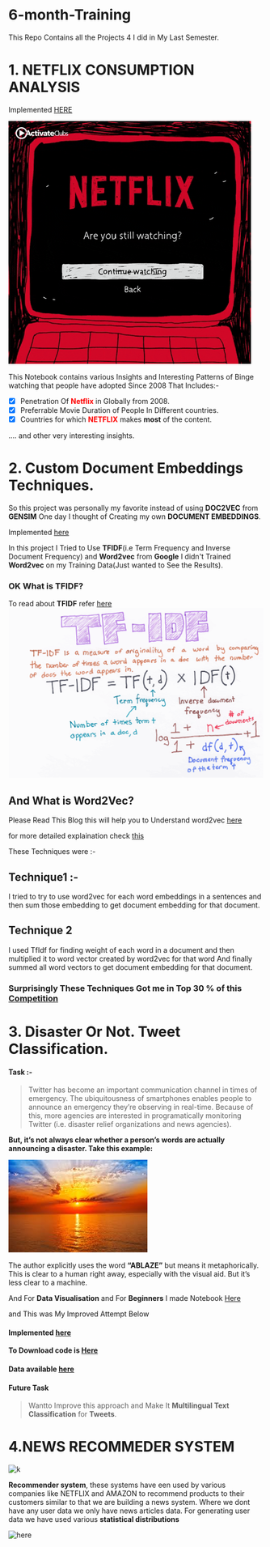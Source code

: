 # 6-month-Training
This Repo Contains all the Projects 4 I did in My Last Semester.

# 1. NETFLIX CONSUMPTION ANALYSIS 
Implemented  [HERE](https://www.kaggle.com/sahib12/netflix-analysis)

![here](PROJECT-1/netflix.gif)

This Notebook contains various Insights and Interesting Patterns of Binge watching that people have adopted
Since 2008 That Includes:-
- [x] Penetration Of <font color="red">**Netflix**</font> in Globally from 2008.
- [x] Preferrable Movie Duration of People In Different countries.
- [x] Countries for which <font color="red">**NETFLIX**</font> makes **most** of the content.

.... and other very interesting insights.


# 2. Custom Document Embeddings Techniques.

So this project was personally my favorite instead of using **DOC2VEC** from **GENSIM** One day I thought of Creating my own 
**DOCUMENT EMBEDDINGS**.

Implemented [here](https://www.kaggle.com/sahib12/document-embedding-techniques)

In this project I Tried to Use **TFIDF**(i.e Term Frequency and Inverse Document Frequency) and
**Word2vec** from **Google** I didn't Trained **Word2vec** on my Training Data(Just wanted to See the Results).

### OK What is TFIDF?
To read about **TFIDF** refer [here](https://towardsdatascience.com/natural-language-processing-feature-engineering-using-tf-idf-e8b9d00e7e76)
![here](PROJECT-2/tfidf.png)

## And What is Word2Vec?
Please Read This Blog this will help you to Understand word2vec
[here](https://www.freecodecamp.org/news/how-to-get-started-with-word2vec-and-then-how-to-make-it-work-d0a2fca9dad3/)

for more detailed explaination check [this](http://mccormickml.com/2016/04/19/word2vec-tutorial-the-skip-gram-model/)

These Techniques were :-

## Technique1 :-
I tried to try to use word2vec for each word embeddings in a sentences and then sum those embedding to get document embedding for that document.

## Technique 2
I used TfIdf for finding weight of each word in a document and then multiplied it to word vector created by word2vec for that word
And finally summed all word vectors to get document embedding for that document.



### Surprisingly These Techniques Got me in Top 30 % of this [Competition](https://www.kaggle.com/c/nlp-getting-started)




# 3. Disaster Or Not. Tweet Classification.
#### Task :-

> Twitter has become an important communication channel in times of emergency.
> The ubiquitousness of smartphones enables people to announce an emergency they’re observing in real-time. Because of this,  more agencies are interested in programatically monitoring Twitter (i.e. disaster relief organizations and news agencies).

**But, it’s not always clear whether a person’s words are actually announcing a disaster. Take this example:**

![here](PROJECT-3/sunrise.jpeg)

The author explicitly uses the word **“ABLAZE”** but means it metaphorically. This is clear to a human right away, especially with the visual aid. But it’s less clear to a machine.

And For **Data Visualisation** and For **Beginners** I made Notebook [Here](PROJECT-3/nlp-starter-for-beginners.ipynb)

and This was My Improved Attempt Below
#### Implemented [here](https://www.kaggle.com/sahib12/nlp-starter-for-beginners)

**To Download code is [Here](PROJECT-3/nbsvm-for-twitter-comment-classification.ipynb)**

#### Data available [here](PROJECT-3/nlp-getting-started)  

#### **Future Task**
> Wantto Improve this approach and Make It **Multilingual Text Classification** for **Tweets**.


# 4.NEWS RECOMMEDER SYSTEM
![k](https://miro.medium.com/max/1200/1*cEaeMuTvINqIgyYQMSJWUA.jpeg)

**Recommender system**, these systems have een used by various companies like NETFLIX and AMAZON to recommend products to their customers similar to that we are building a news system.
Where we dont have any user data we only have news articles data.
For generating user data we have used various **statistical distributions**

![here](https://cdn.memegenerator.es/imagenes/memes/full/3/25/3254012.jpg)
